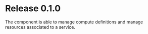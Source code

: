 # Release 0.1.0
The component is able to manage compute definitions and manage resources associated to a service.
